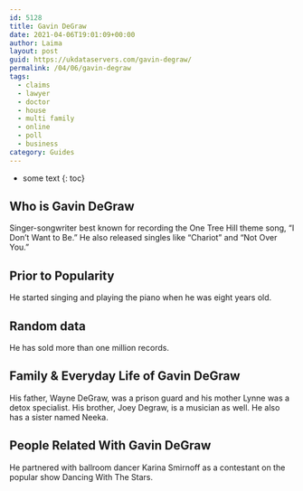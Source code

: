 ```yaml
---
id: 5128
title: Gavin DeGraw
date: 2021-04-06T19:01:09+00:00
author: Laima
layout: post
guid: https://ukdataservers.com/gavin-degraw/
permalink: /04/06/gavin-degraw
tags:
  - claims
  - lawyer
  - doctor
  - house
  - multi family
  - online
  - poll
  - business
category: Guides
---
```


* some text
{: toc}


## Who is Gavin DeGraw
                  
                  
                  
Singer-songwriter best known for recording the One Tree Hill theme song, &#8220;I Don&#8217;t Want to Be.&#8221; He also released singles like &#8220;Chariot&#8221; and &#8220;Not Over You.&#8221;
                  
              
            
              
            
                
                
                
## Prior to Popularity
                  
                  
                  
He started singing and playing the piano when he was eight years old.
                  
              
            
              
            
                
                
                
## Random data
                  
                  
                  
He has sold more than one million records.
                  
              
            
              
            
                
                
                
## Family & Everyday Life of Gavin DeGraw
                  
                  
                  
His father, Wayne DeGraw, was a prison guard and his mother Lynne was a detox specialist. His brother, Joey Degraw, is a musician as well. He also has a sister named Neeka. 
                  
              
            
              
            
                
                
                
## People Related With Gavin DeGraw
                  
                  
                  
He partnered with ballroom dancer Karina Smirnoff as a contestant on the popular show Dancing With The Stars.
                  
              
            
              
            
                
              
            
              
              
            
            
              
            
          
          
          
